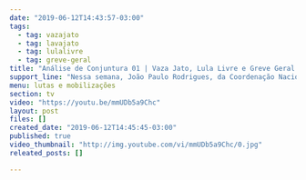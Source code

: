 ```yaml
---
date: "2019-06-12T14:43:57-03:00"
tags:
  - tag: vazajato
  - tag: lavajato
  - tag: lulalivre
  - tag: greve-geral
title: "Análise de Conjuntura 01 | Vaza Jato, Lula Livre e Greve Geral!"
support_line: "Nessa semana, João Paulo Rodrigues, da Coordenação Nacional do MST, fala sobres os episódios mais importantes da semana."
menu: lutas e mobilizações
section: tv
video: "https://youtu.be/mmUDb5a9Chc"
layout: post
files: []
created_date: "2019-06-12T14:45:45-03:00"
published: true
video_thumbnail: "http://img.youtube.com/vi/mmUDb5a9Chc/0.jpg"
releated_posts: []

---
```

